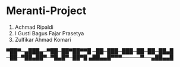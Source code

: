 # Meranti-Project

1. Achmad Ripaldi 
2. I Gusti Bagus Fajar Prasetya
3. Zulfikar Ahmad Komari

▀██▀─▄███▄─▀██─██▀██▀▀█
─██─███─███─██─██─██▄█
─██─▀██▄██▀─▀█▄█▀─██▀█
▄██▄▄█▀▀▀─────▀──▄██▄▄█

